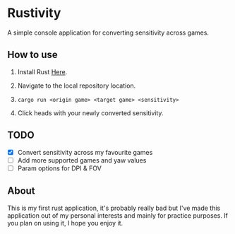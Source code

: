 # Rustivity

A simple console application for converting sensitivity across games.

## How to use

1. Install Rust [Here](https://doc.rust-lang.org/book/ch01-01-installation.html).

2. Navigate to the local repository location.

3. `cargo run <origin game> <target game> <sensitivity>`

4. Click heads with your newly converted sensitivity.

## TODO

-   [x] Convert sensitivity across my favourite games
-   [ ] Add more supported games and yaw values
-   [ ] Param options for DPI & FOV

## About

This is my first rust application, it's probably really bad but I've made this application out of my personal interests and mainly for practice purposes. If you plan on using it, I hope you enjoy it.
